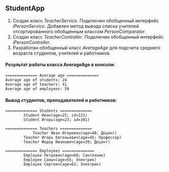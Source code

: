 ## StudentApp

1) Создан класс *TeacherService*. Подключен обобщенный интерфейс *iPersonService*. Добавлен метод вывода списка учителей отсортированного обобщенным классом *PersonComparator*.
2) Создан класс *TeacherController*. Подключен обобщенный интерфейс *iPersonController*.
3) Разработан обобщенный класс *AverageAge* для подсчета среднего возраста студентов, учителей и работников.


#### Результат работы класса AverageAge в консоли:
```
============== Average age ==============
Average age of students: 24
Average age of teachers: 41
Average age of employees: 59
```

#### Вывод студентов, преподавателей и работников:

```
============== Students ==============
		Student Иван(age=25; id=121)
		Student Игорь(age=23; id=301)

============== Teachers ==============
        	Teacher Иван Игоревич(age=40; Доцент)
		Teacher Игорь Евгеньевич(age=45; Профессор)
		Teacher Федор Иванович(age=39; Доцент)

============== Employees ==============
		Employee Петрович(age=60; Сантехник)
		Employee Саныч(age=55; Электрик)
		Employee Сергеич(age=62; Электрик)
```

